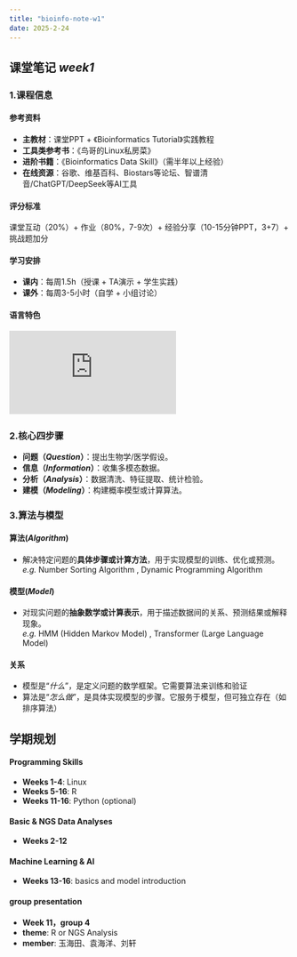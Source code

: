 ```yaml
---
title: "bioinfo-note-w1"
date: 2025-2-24
---
```

## 课堂笔记  *week1*  
### 1.课程信息  
#### **参考资料**
- **主教材**：课堂PPT + 《Bioinformatics Tutorial》实践教程  
- **工具类参考书**：《鸟哥的Linux私房菜》  
- **进阶书籍**：《Bioinformatics Data Skill》（需半年以上经验）  
- **在线资源**：谷歌、维基百科、Biostars等论坛、智谱清音/ChatGPT/DeepSeek等AI工具

#### **评分标准** 
课堂互动（20%）+ 作业（80%，7-9次）+ 经验分享（10-15分钟PPT，3+7）+ 挑战题加分    

#### **学习安排**  
- **课内**：每周1.5h（授课 + TA演示 + 学生实践）  
- **课外**：每周3-5小时（自学 + 小组讨论）

#### **语言特色**  
![contrast](https://github.com/oceanhere419/this-is-ocean/blob/4ea92c402b90b505b873437e0aefcd15b7cc66d1/%E5%B1%8F%E5%B9%95%E6%88%AA%E5%9B%BE%202025-02-24%20234145.pdf)  

### 2.核心四步骤  
- **问题（*Question*）**：提出生物学/医学假设。  
- **信息（*Information*）**：收集多模态数据。   
- **分析（*Analysis*）**：数据清洗、特征提取、统计检验。  
- **建模（*Modeling*）**：构建概率模型或计算算法。
  
### 3.算法与模型    
#### **算法**(*Algorithm*)
- 解决特定问题的**具体步骤或计算方法**，用于实现模型的训练、优化或预测。  
*e.g.* Number Sorting Algorithm , Dynamic Programming Algorithm

#### **模型**(*Model*)
- 对现实问题的**抽象数学或计算表示**，用于描述数据间的关系、预测结果或解释现象。  
*e.g.* HMM (Hidden Markov Model) , Transformer (Large Language Model)

#### **关系**
- 模型是“*什么*”，是定义问题的数学框架。它需要算法来训练和验证   
- 算法是“*怎么做*”，是具体实现模型的步骤。它服务于模型，但可独立存在（如排序算法）

## 学期规划  
#### Programming Skills
- **Weeks 1-4**: Linux  
- **Weeks 5-16**: R  
- **Weeks 11-16**: Python (optional)

#### Basic & NGS Data Analyses 
- **Weeks 2-12**

#### Machine Learning & AI
- **Weeks 13-16**: basics and model introduction

#### group presentation  
- **Week 11，group 4**
- **theme**: R or NGS Analysis
- **member**: 玉海田、袁海洋、刘轩


